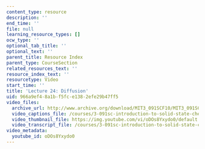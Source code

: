 ```yaml
---
content_type: resource
description: ''
end_time: ''
file: null
learning_resource_types: []
ocw_type: ''
optional_tab_title: ''
optional_text: ''
parent_title: Resource Index
parent_type: CourseSection
related_resources_text: ''
resource_index_text: ''
resourcetype: Video
start_time: ''
title: 'Lecture 24: Diffusion'
uid: 966a9ef4-8a1b-f5fc-e138-2efe29b47ff5
video_files:
  archive_url: http://www.archive.org/download/MIT3_091SCF10/MIT3_091SCF10lec24_300k.mp4
  video_captions_file: /courses/3-091sc-introduction-to-solid-state-chemistry-fall-2010/b1589e41c3785e989bcbc1d4e1c6d463_oDOs8Yxydo0.vtt
  video_thumbnail_file: https://img.youtube.com/vi/oDOs8Yxydo0/default.jpg
  video_transcript_file: /courses/3-091sc-introduction-to-solid-state-chemistry-fall-2010/5b8b7e2135b3d986fda2d3fb36d85722_oDOs8Yxydo0.pdf
video_metadata:
  youtube_id: oDOs8Yxydo0
---
```

